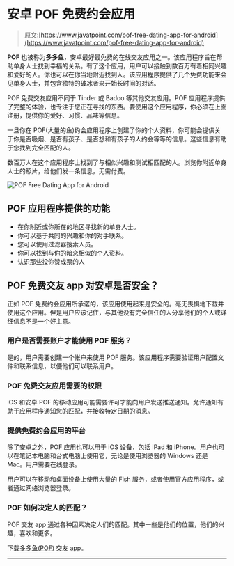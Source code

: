 # 安卓 POF 免费约会应用

> 原文:[https://www.javatpoint.com/pof-free-dating-app-for-android](https://www.javatpoint.com/pof-free-dating-app-for-android)

**POF** 也被称为**多多鱼**，安卓最好最免费的在线交友应用之一。该应用程序旨在帮助单身人士找到幸福的关系。有了这个应用，用户可以接触到数百万有着相同兴趣和爱好的人。你也可以在你当地附近找到人。该应用程序提供了几个免费功能来会见单身人士，并包含独特的破冰者来开始长时间的对话。

POF 免费交友应用不同于 Tinder 或 Badoo 等其他交友应用。POF 应用程序提供了完整的体验，也专注于您正在寻找的东西。要使用这个应用程序，你必须在上面注册，提供你的爱好、习惯、品味等信息。

一旦你在 POF(大量的鱼)约会应用程序上创建了你的个人资料，你可能会提供关于你是否吸烟、是否有孩子、是否想和有孩子的人约会等等的信息。这些信息有助于您找到完全匹配的人。

数百万人在这个应用程序上找到了与相似兴趣和测试相匹配的人。浏览你附近单身人士的照片，给他们发一条信息，无需付费。

![POF Free Dating App for Android](../Images/3725be6b53224637f0d20b59f2128bf9.png)

## POF 应用程序提供的功能

*   在你附近或你所在的地区寻找新的单身人士。
*   你可以基于共同的兴趣和你的对手联系。
*   您可以使用过滤器搜索人员。
*   你可以找到与你的暗恋相似的个人资料。
*   认识那些投你赞成票的人

## POF 免费交友 app 对安卓是否安全？

正如 POF 免费约会应用所承诺的，该应用使用起来是安全的。毫无畏惧地下载并使用这个应用。但是用户应该记住，与其他没有完全信任的人分享他们的个人或详细信息不是一个好主意。

### 用户是否需要账户才能使用 POF 服务？

是的，用户需要创建一个帐户来使用 POF 服务。该应用程序需要验证用户配置文件和联系信息，以便他们可以联系用户。

### POF 免费交友应用需要的权限

iOS 和安卓 POF 的移动应用可能需要许可才能向用户发送推送通知。允许通知有助于应用程序通知您的匹配，并接收特定日期的消息。

### 提供免费约会应用的平台

除了[安卓](https://www.javatpoint.com/android-tutorial)之外，POF 应用也可以用于 iOS 设备，包括 iPad 和 iPhone。用户也可以在笔记本电脑和台式电脑上使用它，无论是使用浏览器的 Windows 还是 Mac。用户需要在线登录。

用户可以在移动和桌面设备上使用大量的 Fish 服务，或者使用官方应用程序，或者通过网络浏览器登录。

### POF 如何决定人的匹配？

POF 交友 app 通过各种因素决定人们的匹配。其中一些是他们的位置，他们的兴趣，喜欢和更多。

下载[多多鱼(POF)](https://play.google.com/store/apps/details?id=com.pof.android) 交友 app。

* * *